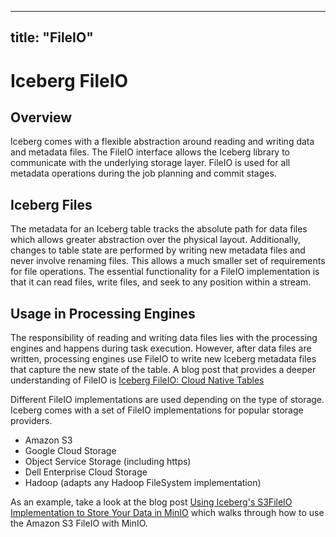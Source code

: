 ---

title: "FileIO"
---------------

<!--
- Licensed to the Apache Software Foundation (ASF) under one or more
- contributor license agreements.  See the NOTICE file distributed with
- this work for additional information regarding copyright ownership.
- The ASF licenses this file to You under the Apache License, Version 2.0
- (the "License"); you may not use this file except in compliance with
- the License.  You may obtain a copy of the License at
-
-   http://www.apache.org/licenses/LICENSE-2.0
-
- Unless required by applicable law or agreed to in writing, software
- distributed under the License is distributed on an "AS IS" BASIS,
- WITHOUT WARRANTIES OR CONDITIONS OF ANY KIND, either express or implied.
- See the License for the specific language governing permissions and
- limitations under the License.
-->

# Iceberg FileIO

## Overview

Iceberg comes with a flexible abstraction around reading and writing data and metadata files. The FileIO interface allows the Iceberg library to communicate with the underlying storage layer. FileIO is used for all metadata operations during the job planning and commit stages.

## Iceberg Files

The metadata for an Iceberg table tracks the absolute path for data files which allows greater abstraction over the physical layout. Additionally, changes to table state are performed by writing new metadata files and never involve renaming files. This allows a much smaller set of requirements for file operations. The essential functionality for a FileIO implementation is that it can read files, write files, and seek to any position within a stream.

## Usage in Processing Engines

The responsibility of reading and writing data files lies with the processing engines and happens during task execution. However, after data files are written, processing engines use FileIO to write new Iceberg metadata files that capture the new state of the table. A blog post that provides a deeper understanding of FileIO is
[Iceberg FileIO: Cloud Native Tables](https://tabular.io/blog/iceberg-fileio/)

Different FileIO implementations are used depending on the type of storage. Iceberg comes with a set of FileIO implementations for popular storage providers.
- Amazon S3
- Google Cloud Storage
- Object Service Storage (including https)
- Dell Enterprise Cloud Storage
- Hadoop (adapts any Hadoop FileSystem implementation)

As an example, take a look at the blog post [Using Iceberg's S3FileIO Implementation to Store Your Data in MinIO](https://tabular.io/blog/minio/)
which walks through how to use the Amazon S3 FileIO with MinIO.
